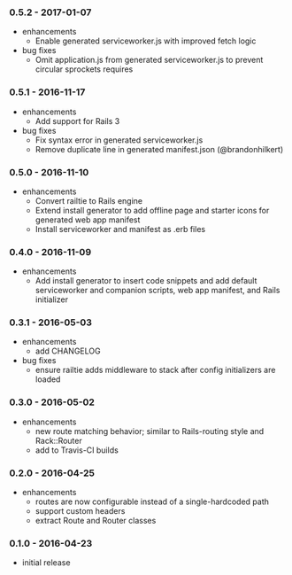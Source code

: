 ### 0.5.2 - 2017-01-07

* enhancements
  * Enable generated serviceworker.js with improved fetch logic
* bug fixes
  * Omit application.js from generated serviceworker.js to prevent circular
    sprockets requires

### 0.5.1 - 2016-11-17

* enhancements
  * Add support for Rails 3
* bug fixes
  * Fix syntax error in generated serviceworker.js
  * Remove duplicate line in generated manifest.json (@brandonhilkert)

### 0.5.0 - 2016-11-10

* enhancements
  * Convert railtie to Rails engine
  * Extend install generator to add offline page and starter icons for generated web app manifest
  * Install serviceworker and manifest as .erb files

### 0.4.0 - 2016-11-09

* enhancements
  * Add install generator to insert code snippets and add default serviceworker
    and companion scripts, web app manifest, and Rails initializer

### 0.3.1 - 2016-05-03

* enhancements
  * add CHANGELOG
* bug fixes
  * ensure railtie adds middleware to stack after config initializers are loaded

### 0.3.0 - 2016-05-02

* enhancements
  * new route matching behavior; similar to Rails-routing style and Rack::Router
  * add to Travis-CI builds

### 0.2.0 - 2016-04-25

* enhancements
  * routes are now configurable instead of a single-hardcoded path
  * support custom headers
  * extract Route and Router classes

### 0.1.0 - 2016-04-23

* initial release
